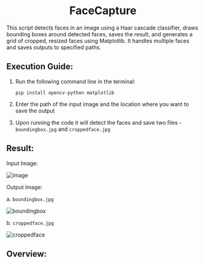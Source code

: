 <h1 align="center">FaceCapture</h1>
This script detects faces in an image using a Haar cascade classifier, draws bounding boxes around detected faces, saves the result, and generates a grid of cropped, resized faces using Matplotlib. It handles multiple faces and saves outputs to specified paths.

## Execution Guide:
1. Run the following command line in the terminal:
   ```
   pip install opencv-python matplotlib
   ```
   
2. Enter the path of the input image and the location where you want to save the output

3. Upon running the code it will detect the faces and save two files - `boundingbox.jpg` and `croppedface.jpg`

## Result:

   Input Image:

   ![image](https://github.com/user-attachments/assets/edf8187e-7ef7-4382-865d-3148a48a135d)

   Output Image:

   a. `boundingbox.jpg`

   ![boundingbox](https://github.com/user-attachments/assets/b84fdd1b-c7ce-485c-abfd-578a029ea6c2)

   b. `croppedface.jpg`

   ![croppedface](https://github.com/user-attachments/assets/99dd9dbb-b3a7-4646-b458-ce16743df22d)

## Overview:
